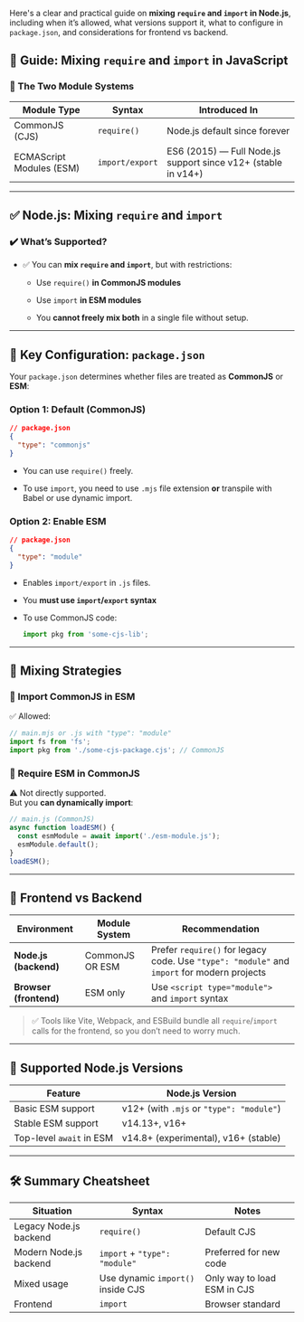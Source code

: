 
Here's a clear and practical guide on **mixing `require` and `import` in Node.js**, including when it’s allowed, what versions support it, what to configure in `package.json`, and considerations for frontend vs backend.

## 🧭 Guide: Mixing `require` and `import` in JavaScript

### 🔁 The Two Module Systems

|Module Type|Syntax|Introduced In|
|---|---|---|
|CommonJS (CJS)|`require()`|Node.js default since forever|
|ECMAScript Modules (ESM)|`import/export`|ES6 (2015) — Full Node.js support since v12+ (stable in v14+)|

---

## ✅ Node.js: Mixing `require` and `import`

### ✔️ What’s Supported?

- ✅ You can **mix `require` and `import`**, but with restrictions:
    
    - Use `require()` **in CommonJS modules**
        
    - Use `import` **in ESM modules**
        
    - You **cannot freely mix both** in a single file without setup.
        

---

## 🔧 Key Configuration: `package.json`

Your `package.json` determines whether files are treated as **CommonJS** or **ESM**:

### Option 1: Default (CommonJS)

```json
// package.json
{
  "type": "commonjs"
}
```

- You can use `require()` freely.
    
- To use `import`, you need to use `.mjs` file extension **or** transpile with Babel or use dynamic import.
    

### Option 2: Enable ESM

```json
// package.json
{
  "type": "module"
}
```

- Enables `import/export` in `.js` files.
    
- You **must use `import`/`export` syntax**
    
- To use CommonJS code:
    
    ```js
    import pkg from 'some-cjs-lib';
    ```
    

---

## 🔄 Mixing Strategies

### 🔁 Import CommonJS in ESM

✅ Allowed:

```js
// main.mjs or .js with "type": "module"
import fs from 'fs';
import pkg from './some-cjs-package.cjs'; // CommonJS
```

### 🔁 Require ESM in CommonJS

⚠️ Not directly supported.  
But you **can dynamically import**:

```js
// main.js (CommonJS)
async function loadESM() {
  const esmModule = await import('./esm-module.js');
  esmModule.default();
}
loadESM();
```

---

## 🧱 Frontend vs Backend

|Environment|Module System|Recommendation|
|---|---|---|
|**Node.js (backend)**|CommonJS OR ESM|Prefer `require()` for legacy code. Use `"type": "module"` and `import` for modern projects|
|**Browser (frontend)**|ESM only|Use `<script type="module">` and `import` syntax|

> ✅ Tools like Vite, Webpack, and ESBuild bundle all `require`/`import` calls for the frontend, so you don’t need to worry much.

---

## 🧪 Supported Node.js Versions

|Feature|Node.js Version|
|---|---|
|Basic ESM support|v12+ (with `.mjs` or `"type": "module"`)|
|Stable ESM support|v14.13+, v16+|
|Top-level `await` in ESM|v14.8+ (experimental), v16+ (stable)|

---

## 🛠️ Summary Cheatsheet

|Situation|Syntax|Notes|
|---|---|---|
|Legacy Node.js backend|`require()`|Default CJS|
|Modern Node.js backend|`import` + `"type": "module"`|Preferred for new code|
|Mixed usage|Use dynamic `import()` inside CJS|Only way to load ESM in CJS|
|Frontend|`import`|Browser standard|
